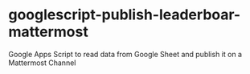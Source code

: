 # googlescript-publish-leaderboar-mattermost
Google Apps Script to read data from Google Sheet and publish it on a Mattermost Channel
